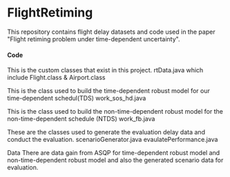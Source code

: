 # FlightRetiming
This repository contains flight delay datasets and code used in the paper "Flight retiming problem under time-dependent uncertainty".
#### Code
This is the custom classes that exist in this project.
rtData.java
which include Flight.class  & Airport.class

This is the class used to build the time-dependent robust model for our time-dependent schedul(TDS)
work_sos_hd.java

This is the class used to build the non-time-dependent robust model for the non-time-dependent schedule (NTDS)
work_fb.java

These are the classes used to generate the evaluation delay data and conduct the evaluation.
scenarioGenerator.java
evaulatePerformance.java

Data
There are data gain from ASQP for time-dependent robust model and non-time-dependent robust model and also the generated scenario data for evaluation.
